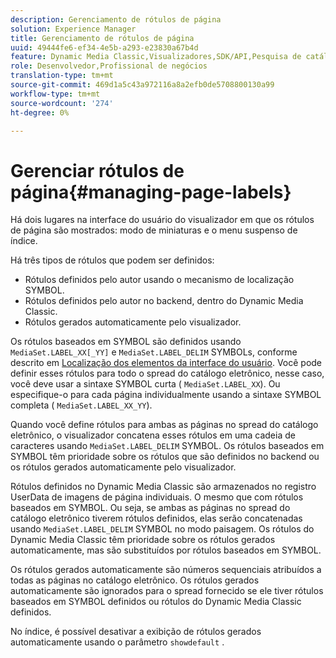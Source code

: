 ```yaml
---
description: Gerenciamento de rótulos de página
solution: Experience Manager
title: Gerenciamento de rótulos de página
uuid: 49444fe6-ef34-4e5b-a293-e23830a67b4d
feature: Dynamic Media Classic,Visualizadores,SDK/API,Pesquisa de catálogo eletrônico
role: Desenvolvedor,Profissional de negócios
translation-type: tm+mt
source-git-commit: 469d1a5c43a972116a8a2efb0de5708800130a99
workflow-type: tm+mt
source-wordcount: '274'
ht-degree: 0%

---
```



# Gerenciar rótulos de página{#managing-page-labels}

Há dois lugares na interface do usuário do visualizador em que os rótulos de página são mostrados: modo de miniaturas e o menu suspenso de índice.

Há três tipos de rótulos que podem ser definidos:

* Rótulos definidos pelo autor usando o mecanismo de localização SYMBOL.
* Rótulos definidos pelo autor no backend, dentro do Dynamic Media Classic.
* Rótulos gerados automaticamente pelo visualizador.

Os rótulos baseados em SYMBOL são definidos usando `MediaSet.LABEL_XX[_YY]` e `MediaSet.LABEL_DELIM` SYMBOLs, conforme descrito em [Localização dos elementos da interface do usuário](../../c-html5-s7-aem-asset-viewers/c-html5-20-ecatalog-viewer-about/c-html5-20-ecatalog-viewer-localization.md#concept-cbfc39344c494eb7b9f6a272cff0cc74). Você pode definir esses rótulos para todo o spread do catálogo eletrônico, nesse caso, você deve usar a sintaxe SYMBOL curta ( `MediaSet.LABEL_XX`). Ou especifique-o para cada página individualmente usando a sintaxe SYMBOL completa ( `MediaSet.LABEL_XX_YY`).

Quando você define rótulos para ambas as páginas no spread do catálogo eletrônico, o visualizador concatena esses rótulos em uma cadeia de caracteres usando `MediaSet.LABEL_DELIM` SYMBOL. Os rótulos baseados em SYMBOL têm prioridade sobre os rótulos que são definidos no backend ou os rótulos gerados automaticamente pelo visualizador.

Rótulos definidos no Dynamic Media Classic são armazenados no registro UserData de imagens de página individuais. O mesmo que com rótulos baseados em SYMBOL. Ou seja, se ambas as páginas no spread do catálogo eletrônico tiverem rótulos definidos, elas serão concatenadas usando `MediaSet.LABEL_DELIM` SYMBOL no modo paisagem. Os rótulos do Dynamic Media Classic têm prioridade sobre os rótulos gerados automaticamente, mas são substituídos por rótulos baseados em SYMBOL.

Os rótulos gerados automaticamente são números sequenciais atribuídos a todas as páginas no catálogo eletrônico. Os rótulos gerados automaticamente são ignorados para o spread fornecido se ele tiver rótulos baseados em SYMBOL definidos ou rótulos do Dynamic Media Classic definidos.

No índice, é possível desativar a exibição de rótulos gerados automaticamente usando o parâmetro `showdefault` .

